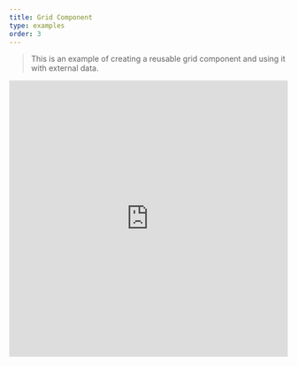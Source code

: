 ```yaml
---
title: Grid Component
type: examples
order: 3
---
```


> This is an example of creating a reusable grid component and using it with external data.

<iframe width="100%" height="500" src="https://jsfiddle.net/Tertia/vbyon64p/6/embedded/result,html,js,css" allowfullscreen="allowfullscreen" frameborder="0"></iframe>
